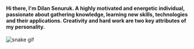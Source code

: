#### Hi there, I'm Dilan Senuruk. A highly motivated and energetic individual, passionate about gathering knowledge, learning new skills, technologies and their applications. Creativity and hard work are two key attributes of my personality.






![snake gif](https://github.com/dilansenuruk/dilansenuruk/blob/output/github-contribution-grid-snake.svg)
